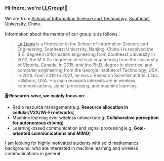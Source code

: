 ### Hi there, we're [LLGroup](https://liang-seu.net/)!:wave:
We are from [School of Information Science and Technology](https://radio.seu.edu.cn/main.htm), [Southeast University](https://www.seu.edu.cn/), China.

Information about the mentor of our group is as follows：

> [Le Liang](https://radio.seu.edu.cn/2021/0611/c19937a374738/page.htm) is a Professor in the School of Information Science and Engineering, Southeast University, Nanjing, China. He received the B.E. degree in information engineering from Southeast University in 2012, the M.A.Sc degree in electrical engineering from the University of Victoria, Canada, in 2015, and the Ph.D. degree in electrical and computer engineering from the Georgia Institute of Technology, USA, in 2018. From 2019 to 2021, he was a Research Scientist at Intel Labs, Hillsboro, USA. His main research interests are in wireless communications, signal processing, and machine learning.

🖥️:**Research-wise, we mainly focus on**:

- Radio resource management(e.g. **Resource allocation in cellular/V2X/Wi-Fi networks**)
- Machine learning over wireless networks(e.g. **Collaborative perception for autonomous driving**)
- Learning-based communication and signal processing(e.g. **Goal-oriented communications and MIMO**)

I am looking for highly motivated students with solid mathematics background, who are interested in machine learning and wireless communications in general.
